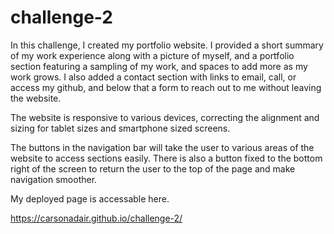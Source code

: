 # challenge-2

In this challenge, I created my portfolio website. I provided a short summary of my work experience along with a picture of myself, and a portfolio section featuring a sampling of my work, and spaces to add more as my work grows. I also added a contact section with links to email, call, or access my github, and below that a form to reach out to me without leaving the website. 

The website is responsive to various devices, correcting the alignment and sizing for tablet sizes and smartphone sized screens. 

The buttons in the navigation bar will take the user to various areas of the website to access sections easily. There is also a button fixed to the bottom right of the screen to return the user to the top of the page and make navigation smoother. 

My deployed page is accessable here.

https://carsonadair.github.io/challenge-2/
